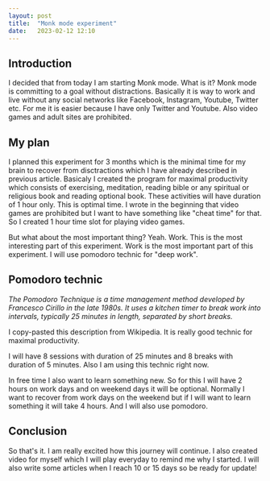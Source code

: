 ```yaml
---
layout: post
title:  "Monk mode experiment"
date:   2023-02-12 12:10
---
```

## Introduction

I decided that from today I am starting Monk mode. What is it? Monk mode is committing to a goal without distractions. Basically it is way to work and live without any social networks like Facebook, Instagram, Youtube, Twitter etc. For me it is easier because I have only Twitter and Youtube. Also video games and adult sites are prohibited.

## My plan

I planned this experiment for 3 months which is the minimal time for my brain to recover from disctractions which I have already described in previous article. Basicaly I created the program for maximal productivity which consists of exercising, meditation, reading bible or any spiritual or religious book and reading optional book. These activities will have duration of 1 hour only. This is optimal time. I wrote in the beginning that video games are prohibited but I want to have something like "cheat time" for that. So I created 1 hour time slot for playing video games.

But what about the most important thing? Yeah. Work. This is the most interesting part of this experiment. Work is the most important part of this experiment. I will use pomodoro technic for "deep work".

## Pomodoro technic

*The Pomodoro Technique is a time management method developed by Francesco Cirillo in the late 1980s. It uses a kitchen timer to break work into intervals, typically 25 minutes in length, separated by short breaks.*

I copy-pasted this description from Wikipedia. It is really good technic for maximal productivity. 

I will have 8 sessions with duration of 25 minutes and 8 breaks with duration of 5 minutes. Also I am using this technic right now.

In free time I also want to learn something new. So for this I will have 2 hours on work days and on weekend days it will be optional. Normally I want to recover from work days on the weekend but if I will want to learn something it will take 4 hours. And I will also use pomodoro.

## Conclusion

So that's it. I am really excited how this journey will continue. I also created video for myself which I will play everyday to remind me why I started. I will also write some articles when I reach 10 or 15 days so be ready for update!
